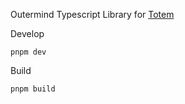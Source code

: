 Outermind Typescript Library for [Totem](https://github.com/bwatts/Totem/tree/vnext)

Develop
```
pnpm dev
```

Build
```
pnpm build
```